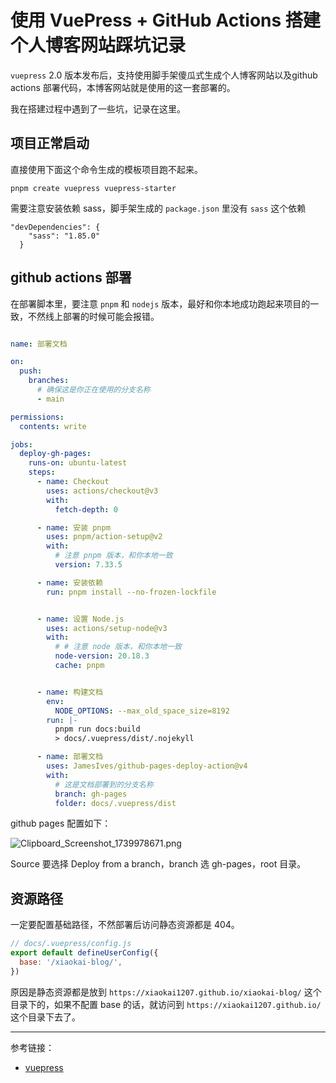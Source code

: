 # 使用 VuePress + GitHub Actions 搭建个人博客网站踩坑记录

`vuepress` 2.0 版本发布后，支持使用脚手架傻瓜式生成个人博客网站以及github actions 部署代码，本博客网站就是使用的这一套部署的。

我在搭建过程中遇到了一些坑，记录在这里。

## 项目正常启动

直接使用下面这个命令生成的模板项目跑不起来。

```
pnpm create vuepress vuepress-starter
```

需要注意安装依赖 sass，脚手架生成的 `package.json` 里没有 `sass` 这个依赖

```
"devDependencies": {
    "sass": "1.85.0"
  }
```

## github actions 部署

在部署脚本里，要注意 `pnpm` 和 `nodejs` 版本，最好和你本地成功跑起来项目的一致，不然线上部署的时候可能会报错。

```yml

name: 部署文档

on:
  push:
    branches:
      # 确保这是你正在使用的分支名称
      - main

permissions:
  contents: write

jobs:
  deploy-gh-pages:
    runs-on: ubuntu-latest
    steps:
      - name: Checkout
        uses: actions/checkout@v3
        with:
          fetch-depth: 0

      - name: 安装 pnpm
        uses: pnpm/action-setup@v2
        with:
          # 注意 pnpm 版本，和你本地一致
          version: 7.33.5

      - name: 安装依赖
        run: pnpm install --no-frozen-lockfile


      - name: 设置 Node.js
        uses: actions/setup-node@v3
        with:
          # # 注意 node 版本，和你本地一致
          node-version: 20.18.3
          cache: pnpm


      - name: 构建文档
        env:
          NODE_OPTIONS: --max_old_space_size=8192
        run: |-
          pnpm run docs:build
          > docs/.vuepress/dist/.nojekyll

      - name: 部署文档
        uses: JamesIves/github-pages-deploy-action@v4
        with:
          # 这是文档部署到的分支名称
          branch: gh-pages
          folder: docs/.vuepress/dist
```

github pages 配置如下：

![Clipboard_Screenshot_1739978671.png](https://p0-xtjj-private.juejin.cn/tos-cn-i-73owjymdk6/3090df8ddf7e4835880271087dc32dff~tplv-73owjymdk6-jj-mark-v1:0:0:0:0:5o6Y6YeR5oqA5pyv56S-5Yy6IEAg5YmN56uv6Zi_5p6X:q75.awebp?policy=eyJ2bSI6MywidWlkIjoiMjgyMzIwMTU5MjE4Mjc4MiJ9&rk3s=e9ecf3d6&x-orig-authkey=f32326d3454f2ac7e96d3d06cdbb035152127018&x-orig-expires=1740065078&x-orig-sign=6Qdrv%2B%2BO%2BZ8vnt86N4sS1hERPOI%3D)

Source 要选择 Deploy from a branch，branch 选 gh-pages，root 目录。

## 资源路径

一定要配置基础路径，不然部署后访问静态资源都是 404。

```js
// docs/.vuepress/config.js
export default defineUserConfig({
  base: '/xiaokai-blog/',
})
```

原因是静态资源都是放到 `https://xiaokai1207.github.io/xiaokai-blog/` 这个目录下的，如果不配置 base 的话，就访问到 `https://xiaokai1207.github.io/` 这个目录下去了。

---

参考链接：

- [vuepress](https://vuepress.vuejs.org/guide/getting-started.html#try-it-online)
